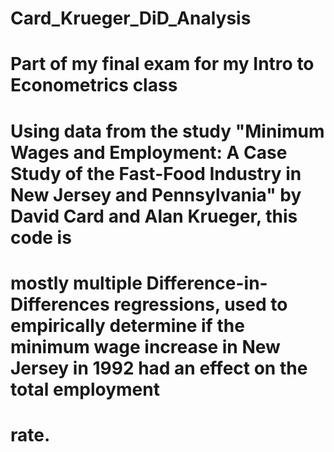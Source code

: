 # Card_Krueger_DiD_Analysis
# Part of my final exam for my Intro to Econometrics class
# Using data from the study "Minimum Wages and Employment: A Case Study of the Fast-Food Industry in New Jersey and Pennsylvania" by David Card and Alan Krueger, this code is
# mostly multiple Difference-in-Differences regressions, used to empirically determine if the minimum wage increase in New Jersey in 1992 had an effect on the total employment
# rate. 
